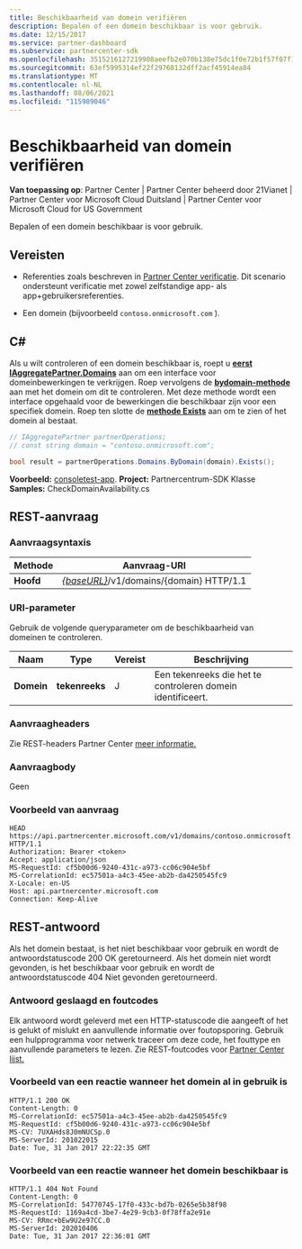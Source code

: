 ```yaml
---
title: Beschikbaarheid van domein verifiëren
description: Bepalen of een domein beschikbaar is voor gebruik.
ms.date: 12/15/2017
ms.service: partner-dashboard
ms.subservice: partnercenter-sdk
ms.openlocfilehash: 3515216127219908aeefb2e070b138e75dc1f0e72b1f57f07f1dbff65ab79558
ms.sourcegitcommit: 63ef5995314ef22f29768132dff2acf45914ea84
ms.translationtype: MT
ms.contentlocale: nl-NL
ms.lasthandoff: 08/06/2021
ms.locfileid: "115989046"
---
```

# <a name="verify-domain-availability"></a>Beschikbaarheid van domein verifiëren

**Van toepassing op**: Partner Center | Partner Center beheerd door 21Vianet | Partner Center voor Microsoft Cloud Duitsland | Partner Center voor Microsoft Cloud for US Government

Bepalen of een domein beschikbaar is voor gebruik.

## <a name="prerequisites"></a>Vereisten

- Referenties zoals beschreven in [Partner Center verificatie](partner-center-authentication.md). Dit scenario ondersteunt verificatie met zowel zelfstandige app- als app+gebruikersreferenties.

- Een domein (bijvoorbeeld `contoso.onmicrosoft.com` ).

## <a name="c"></a>C\#

Als u wilt controleren of een domein beschikbaar is, roept u [**eerst IAggregatePartner.Domains**](/dotnet/api/microsoft.store.partnercenter.ipartner.domains) aan om een interface voor domeinbewerkingen te verkrijgen. Roep vervolgens de [**bydomain-methode**](/dotnet/api/microsoft.store.partnercenter.domains.idomaincollection.bydomain) aan met het domein om dit te controleren. Met deze methode wordt een interface opgehaald voor de bewerkingen die beschikbaar zijn voor een specifiek domein. Roep ten slotte de [**methode Exists**](/dotnet/api/microsoft.store.partnercenter.domains.idomain.exists) aan om te zien of het domein al bestaat.

``` csharp
// IAggregatePartner partnerOperations;
// const string domain = "contoso.onmicrosoft.com";

bool result = partnerOperations.Domains.ByDomain(domain).Exists();
```

**Voorbeeld:** [consoletest-app](console-test-app.md). **Project:** Partnercentrum-SDK Klasse **Samples:** CheckDomainAvailability.cs

## <a name="rest-request"></a>REST-aanvraag

### <a name="request-syntax"></a>Aanvraagsyntaxis

| Methode   | Aanvraag-URI                                                              |
|----------|--------------------------------------------------------------------------|
| **Hoofd** | [*{baseURL}*](partner-center-rest-urls.md)/v1/domains/{domain} HTTP/1.1 |

### <a name="uri-parameter"></a>URI-parameter

Gebruik de volgende queryparameter om de beschikbaarheid van domeinen te controleren.

| Naam       | Type       | Vereist | Beschrijving                                   |
|------------|------------|----------|-----------------------------------------------|
| **Domein** | **tekenreeks** | J        | Een tekenreeks die het te controleren domein identificeert. |

### <a name="request-headers"></a>Aanvraagheaders

Zie REST-headers Partner Center [meer informatie.](headers.md)

### <a name="request-body"></a>Aanvraagbody

Geen

### <a name="request-example"></a>Voorbeeld van aanvraag

```http
HEAD https://api.partnercenter.microsoft.com/v1/domains/contoso.onmicrosoft.com HTTP/1.1
Authorization: Bearer <token>
Accept: application/json
MS-RequestId: cf5b00d6-9240-431c-a973-cc06c904e5bf
MS-CorrelationId: ec57501a-a4c3-45ee-ab2b-da4250545fc9
X-Locale: en-US
Host: api.partnercenter.microsoft.com
Connection: Keep-Alive
```

## <a name="rest-response"></a>REST-antwoord

Als het domein bestaat, is het niet beschikbaar voor gebruik en wordt de antwoordstatuscode 200 OK geretourneerd. Als het domein niet wordt gevonden, is het beschikbaar voor gebruik en wordt de antwoordstatuscode 404 Niet gevonden geretourneerd.

### <a name="response-success-and-error-codes"></a>Antwoord geslaagd en foutcodes

Elk antwoord wordt geleverd met een HTTP-statuscode die aangeeft of het is gelukt of mislukt en aanvullende informatie over foutopsporing. Gebruik een hulpprogramma voor netwerk traceer om deze code, het fouttype en aanvullende parameters te lezen. Zie REST-foutcodes voor [Partner Center lijst.](error-codes.md)

### <a name="response-example-for-when-the-domain-is-already-in-use"></a>Voorbeeld van een reactie wanneer het domein al in gebruik is

```http
HTTP/1.1 200 OK
Content-Length: 0
MS-CorrelationId: ec57501a-a4c3-45ee-ab2b-da4250545fc9
MS-RequestId: cf5b00d6-9240-431c-a973-cc06c904e5bf
MS-CV: 7UXAHds8J0mNUCSp.0
MS-ServerId: 201022015
Date: Tue, 31 Jan 2017 22:22:35 GMT
```

### <a name="response-example-for-when-the-domain-is-available"></a>Voorbeeld van een reactie wanneer het domein beschikbaar is

```http
HTTP/1.1 404 Not Found
Content-Length: 0
MS-CorrelationId: 54770745-17f0-433c-bd7b-0265e5b38f98
MS-RequestId: 1169a4cd-3be7-4e29-9cb3-0f78ffa2e91e
MS-CV: RRmc+bEw9U2e97CC.0
MS-ServerId: 202010406
Date: Tue, 31 Jan 2017 22:36:01 GMT
```
